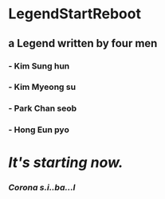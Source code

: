 # **LegendStartReboot**

## a Legend written by four men

### - Kim Sung hun

### - Kim Myeong su

### - Park Chan seob

### - Hong Eun pyo

# ***It's starting now.***
### ***Corona s.i..ba...l***
